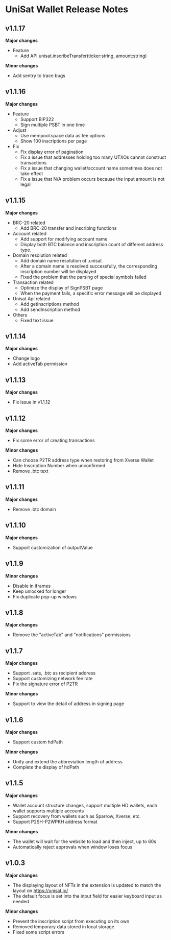 
# UniSat Wallet Release Notes

## v1.1.17
**Major changes**
- Feature
  - Add API unisat.inscribeTransfer(ticker:string, amount:string)

**Minor changes**
- Add sentry to trace bugs


## v1.1.16
**Major changes**
- Feature
  - Support BIP322
  - Sign multiple PSBT in one time
- Adjust
  - Use mempool.space data as fee options
  - Show 100 inscriptions per page 
- Fix
  - Fix display error of pagination
  - Fix a issue that addresses holding too many UTXOs cannot construct transactions
  - Fix a issue that changing wallet/account name sometimes does not take effect
  - Fix a issue that N/A problem occurs because the input amount is not legal


## v1.1.15
**Major changes**
- BRC-20 related
  - Add BRC-20 transfer and inscribing functions
- Account related
  - Add support for modifying account name
  - Display both BTC balance and inscription count of different address type.
- Domain resolution related
  - Add domain name resolution of .unisat
  - After a domain name is resolved successfully, the corresponding inscription number will be displayed
  - Fixed the problem that the parsing of special symbols failed
- Transaction related
  - Optimize the display of SignPSBT page
  - When the payment fails, a specific error message will be displayed
- Unisat Api related
  - Add getInscriptions method
  - Add sendInscription method
- Others
  - Fixed text issue


## v1.1.14
**Major changes**
- Change logo
- Add activeTab permission

## v1.1.13
**Major changes**
- Fix issue in v1.1.12

## v1.1.12
**Major changes**
- Fix some error of creating transactions

**Minor changes**
- Can choose P2TR address type when restoring from Xverse Wallet
- Hide Inscription Number when unconfirmed
- Remove .btc text

## v1.1.11
**Major changes**
- Remove .btc domain

## v1.1.10
**Major changes**
- Support customization of outputValue

## v1.1.9
**Minor changes**
- Disable in iframes
- Keep unlocked for longer
- Fix duplicate pop-up windows

## v1.1.8
**Major changes**
- Remove the "activeTab" and "notifications" permissions

## v1.1.7
**Major changes**
- Support .sats, .btc as recipient address
- Support customizing network fee rate
- Fix the signature error of P2TR

**Minor changes**
- Support to view the detail of address in signing page


## v1.1.6
**Major changes**
- Support custom hdPath

**Minor changes**
- Unify and extend the abbreviation length of address
- Complete the display of hdPath	


## v1.1.5
**Major changes**
- Wallet account structure changes, support multiple HD wallets, each wallet supports multiple accounts
- Support recovery from wallets such as Sparrow, Xverse, etc.
- Support P2SH-P2WPKH address format

**Minor changes**
- The wallet will wait for the website to load and then inject, up to 60s
- Automatically reject approvals when window loses focus
  
## v1.0.3

**Major changes**

- The displaying layout of NFTs in the extension is updated to match the layout on https://unisat.io/
- The default focus is set into the input field for easier keyboard input as needed

**Minor changes**

- Prevent the inscription script from executing on its own
- Removed temporary data stored in local storage
- Fixed some script errors
